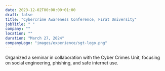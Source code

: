 ```yaml
---
date: 2023-12-02T00:00:00+01:00
draft: false
title: "Cybercrime Awareness Conference, Fırat University"
jobTitle: " "
company: ""
location: ""
duration: "March 27, 2024"
companyLogo: "images/experience/sgt-logo.png"
---
```


Organized a seminar in collaboration with the Cyber Crimes Unit, focusing on social engineering, phishing, and safe internet use.